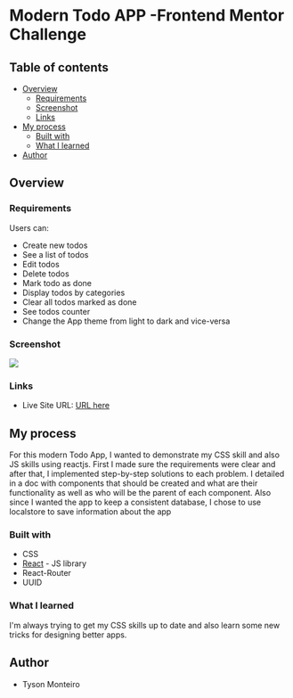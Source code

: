 # Modern Todo APP -Frontend Mentor Challenge

## Table of contents

- [Overview](#overview)
  - [Requirements](#the-challenge)
  - [Screenshot](#screenshot)
  - [Links](#links)
- [My process](#my-process)
  - [Built with](#built-with)
  - [What I learned](#what-i-learned)
- [Author](#author)

## Overview

### Requirements

Users can:

- Create new todos
- See a list of todos
- Edit todos
- Delete todos
- Mark todo as done
- Display todos by categories
- Clear all todos marked as done
- See todos counter
- Change the App theme from light to dark and vice-versa

### Screenshot

![](https://user-images.githubusercontent.com/29797099/151510306-d33ddd55-5ff2-4b84-a58b-e46acf7eb349.png)

### Links

- Live Site URL: [URL here](https://todo-react-localstorage-tyson.netlify.app/)

## My process

For this modern Todo App, I wanted to demonstrate my CSS skill and also JS skills using reactjs. First I made sure the requirements were clear and after that, I implemented step-by-step solutions to each problem.
I detailed in a doc with components that should be created and what are their functionality as well as who will be the parent of each component. Also since I wanted the app to keep a consistent database, I chose to use localstore to save information about the app

### Built with

- CSS
- [React](https://reactjs.org/) - JS library
- React-Router
- UUID

### What I learned

I'm always trying to get my CSS skills up to date and also learn some new tricks for designing better apps.

## Author

- Tyson Monteiro

